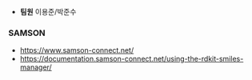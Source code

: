 * **팀원** 이용준/박준수 

### SAMSON
* https://www.samson-connect.net/
* https://documentation.samson-connect.net/using-the-rdkit-smiles-manager/